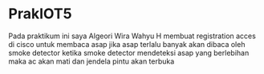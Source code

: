 # PrakIOT5
Pada praktikum ini saya Algeori Wira Wahyu H membuat registration acces di cisco untuk membaca asap jika asap terlalu banyak akan dibaca oleh smoke detector
ketika smoke detector mendeteksi asap yang berlebihan maka ac akan mati dan jendela pintu akan terbuka
